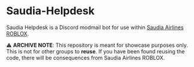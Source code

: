# Saudia-Helpdesk
Saudia Helpdesk is a Discord modmail bot for use within [Saudia Airlines ROBLOX](https://discord.gg/GzCB2SNJQ3).

⚠️ **ARCHIVE NOTE**: This repository is meant for showcase purposes only. This is not for other groups to **reuse**. If you have been found reusing the code, there will be consequences from Saudia Airlines ROBLOX. 
